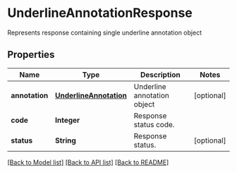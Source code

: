 ﻿
# UnderlineAnnotationResponse
Represents response containing single underline annotation object

## Properties
Name | Type | Description | Notes
------------ | ------------- | ------------- | -------------
**annotation** | [**UnderlineAnnotation**](UnderlineAnnotation.md) | Underline annotation object | [optional]
**code** | **Integer** | Response status code. | 
**status** | **String** | Response status. | [optional]


[[Back to Model list]](../README.md#documentation-for-models) [[Back to API list]](../README.md#documentation-for-api-endpoints) [[Back to README]](../README.md)


